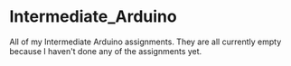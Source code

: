 # Intermediate_Arduino
All of my Intermediate Arduino assignments. They are all currently empty because I haven't done any of the assignments yet.
